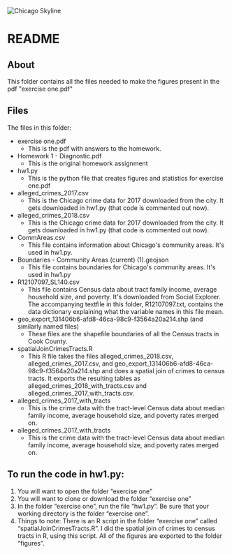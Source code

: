 ![Chicago Skyline](https://upload.wikimedia.org/wikipedia/commons/thumb/c/c4/Chicago_skyline%2C_viewed_from_John_Hancock_Center.jpg/1024px-Chicago_skyline%2C_viewed_from_John_Hancock_Center.jpg)

# README

## About

This folder contains all the files needed to make the figures present in the pdf "exercise one.pdf"

## Files

The files in this folder:

* exercise one.pdf
  * This is the pdf with answers to the homework.
* Homework 1 - Diagnostic.pdf
  * This is the original homework assignment
* hw1.py
  * This is the python file that creates figures and statistics for exercise one.pdf
* alleged_crimes_2017.csv
  * This is the Chicago crime data for 2017 downloaded from the city. It gets downloaded in hw1.py (that code is commented out now).
* alleged_crimes_2018.csv
  * This is the Chicago crime data for 2017 downloaded from the city. It gets downloaded in hw1.py (that code is commented out now).
* CommAreas.csv
  * This file contains information about Chicago's community areas. It's used in hw1.py.
* Boundaries - Community Areas (current) (1).geojson
  * This file contains boundaries for Chicago's community areas. It's used in hw1.py
* R12107097_SL140.csv
  * This file contains Census data about tract family income, average household size, and poverty. It's downloaded from Social Explorer. The accompanying textfile in this folder, R12107097.txt, contains the data dictionary explaining what the variable names in this file mean.
* geo_export_131406b6-afd8-46ca-98c9-f3564a20a214.shp (and similarly named files)
  * These files are the shapefile boundaries of all the Census tracts in Cook County.
* spatialJoinCrimesTracts.R
  * This R file takes the files alleged_crimes_2018.csv, alleged_crimes_2017.csv, and geo_export_131406b6-afd8-46ca-98c9-f3564a20a214.shp and does a spatial join of crimes to census tracts. It exports the resulting tables as alleged_crimes_2018_with_tracts.csv and alleged_crimes_2017_with_tracts.csv.
* alleged_crimes_2017_with_tracts
  * This is the crime data with the tract-level Census data about median family income, average household size, and poverty rates merged on.
* alleged_crimes_2017_with_tracts
  * This is the crime data with the tract-level Census data about median family income, average household size, and poverty rates merged on.


## To run the code in hw1.py:

  1. You will want to open the folder “exercise one”
  2. You will want to clone or download the folder “exercise one”
  3. In the folder “exercise one”, run the file “hw1.py”. Be sure that your working directory is the folder “exercise one”.
  4. Things to note: There is an R script in the folder “exercise one” called “spatialJoinCrimesTracts.R”. I did the spatial join of crimes to census tracts in R, using this script. All of the figures are exported to the folder “figures”.
